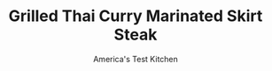 ---
layout: ../../layouts/MarkdownPostLayout.astro
title: Grilled Thai Curry Marinated Skirt Steak
author: America's Test Kitchen
pubDate: 2023-03-15
description: "Its loose grain makes this cut a sponge for marinades. But a soaked steak steams instead of searing on the grill. Was it time to rethink the marinating process?"
image_url: https://res.cloudinary.com/hksqkdlah/image/upload/ar_1:1,c_fill,dpr_2.0,f_auto,fl_lossy.progressive.strip_profile,g_faces:auto,q_auto:low,w_344/10049_sfs-grilledskirtsteak-v2-16
tags: ["Main Courses","American","Spanish & Portuguese","Beef","Cook's Extras"]
calories: 2145
protein: 24
carbohydrates: 7
fats: 
fiber: 
ingredients: ["1/3 cup, soy sauce","1/3 cup, coconut milk","2 tablespoons plus 2 teaspoons, sugar","2 tablespoons, chopped fresh cilantro","1 minced, jalapeno chile","1 teaspoon, Thai red or green curry paste","1/4 cup, vegetable oil","2 (12-ounce), skirt steaks, cut crosswise into 4-inch pieces and trimmed","1/2 teaspoon, salt","1/2 teaspoon, pepper"]
serves: 6
time: "1¼ hours"
instructions: ["Combine soy sauce, coconut milk, 2 tablespoons sugar, cilantro, jalapeno, and curry paste in bowl. Slowly whisk in oil until incorporated and sugar has dissolved. Pat steaks dry with paper towels and sprinkle all over with remaining 2 teaspoons sugar, salt, and pepper.","FOR A CHARCOAL GRILL: Open bottom vents fully. Light large chimney starter mounded with charcoal briquettes (7 quarts). When top coals are partially covered with ash, pour evenly over half of grill. Set cooking grate in place, cover, and open lid vent fully. Heat grill until hot, about 5 minutes.","FOR A GAS GRILL: Turn all burners to high, cover, and heat grill until hot, about 15 minutes. Leave all burners on high.","Clean and oil cooking grate. Grill steaks (uncovered, and directly over coals if using charcoal; covered if using gas) until well browned and meat registers 125 degrees, 2 to 4 minutes per side. Transfer steaks to 13- by 9-inch pan and poke all over with fork. Pour marinade over steaks, tent with foil, and let rest 5 minutes. Transfer meat to carving board and slice thinly against grain. Pour marinade into serving vessel. Serve, passing marinade at table."]
nutrition: ["388 mg Potassium","199 mg Phosphorus","16 mg Calcium","2 mg Iron","40 mg Magnesium","857 mg Sodium","6 mg Zinc","26 g Fat","6 mg Niacin (B3)","13 g Monounsaturated","2 g Polyunsaturated","3 mg Vitamin C","73 mg Cholesterol","8 g Saturated","8 µg Folate (food)","5 g Sugars","3 µg Vitamin K","97 g Water","7 g Carbs","8 µg Folate equivalent (total)","24 g Protein","2 mg Vitamin E","2 µg Vitamin B12","7 µg Vitamin A","357 kcal Energy","5 g Sugars, added","2145 calories"]
notes: "Do not refrigerate the marinade after making it, or the steaks will be cold when served."
---